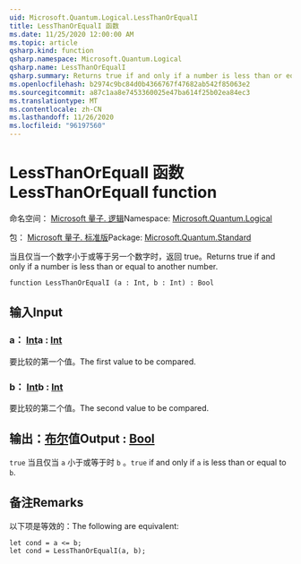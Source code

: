 ```yaml
---
uid: Microsoft.Quantum.Logical.LessThanOrEqualI
title: LessThanOrEqualI 函数
ms.date: 11/25/2020 12:00:00 AM
ms.topic: article
qsharp.kind: function
qsharp.namespace: Microsoft.Quantum.Logical
qsharp.name: LessThanOrEqualI
qsharp.summary: Returns true if and only if a number is less than or equal to another number.
ms.openlocfilehash: b2974c9bc84d0b4366767f47682ab542f85063e2
ms.sourcegitcommit: a87c1aa8e7453360025e47ba614f25b02ea84ec3
ms.translationtype: MT
ms.contentlocale: zh-CN
ms.lasthandoff: 11/26/2020
ms.locfileid: "96197560"
---
```

# <a name="lessthanorequali-function"></a><span data-ttu-id="5c667-102">LessThanOrEqualI 函数</span><span class="sxs-lookup"><span data-stu-id="5c667-102">LessThanOrEqualI function</span></span>

<span data-ttu-id="5c667-103">命名空间： [Microsoft 量子. 逻辑](xref:Microsoft.Quantum.Logical)</span><span class="sxs-lookup"><span data-stu-id="5c667-103">Namespace: [Microsoft.Quantum.Logical](xref:Microsoft.Quantum.Logical)</span></span>

<span data-ttu-id="5c667-104">包： [Microsoft 量子. 标准版](https://nuget.org/packages/Microsoft.Quantum.Standard)</span><span class="sxs-lookup"><span data-stu-id="5c667-104">Package: [Microsoft.Quantum.Standard](https://nuget.org/packages/Microsoft.Quantum.Standard)</span></span>


<span data-ttu-id="5c667-105">当且仅当一个数字小于或等于另一个数字时，返回 true。</span><span class="sxs-lookup"><span data-stu-id="5c667-105">Returns true if and only if a number is less than or equal to another number.</span></span>

```qsharp
function LessThanOrEqualI (a : Int, b : Int) : Bool
```


## <a name="input"></a><span data-ttu-id="5c667-106">输入</span><span class="sxs-lookup"><span data-stu-id="5c667-106">Input</span></span>

### <a name="a--int"></a><span data-ttu-id="5c667-107">a： [Int](xref:microsoft.quantum.lang-ref.int)</span><span class="sxs-lookup"><span data-stu-id="5c667-107">a : [Int](xref:microsoft.quantum.lang-ref.int)</span></span>

<span data-ttu-id="5c667-108">要比较的第一个值。</span><span class="sxs-lookup"><span data-stu-id="5c667-108">The first value to be compared.</span></span>


### <a name="b--int"></a><span data-ttu-id="5c667-109">b： [Int](xref:microsoft.quantum.lang-ref.int)</span><span class="sxs-lookup"><span data-stu-id="5c667-109">b : [Int](xref:microsoft.quantum.lang-ref.int)</span></span>

<span data-ttu-id="5c667-110">要比较的第二个值。</span><span class="sxs-lookup"><span data-stu-id="5c667-110">The second value to be compared.</span></span>



## <a name="output--bool"></a><span data-ttu-id="5c667-111">输出：[布尔](xref:microsoft.quantum.lang-ref.bool)值</span><span class="sxs-lookup"><span data-stu-id="5c667-111">Output : [Bool](xref:microsoft.quantum.lang-ref.bool)</span></span>

<span data-ttu-id="5c667-112">`true` 当且仅当 `a` 小于或等于时 `b` 。</span><span class="sxs-lookup"><span data-stu-id="5c667-112">`true` if and only if `a` is less than or equal to `b`.</span></span>

## <a name="remarks"></a><span data-ttu-id="5c667-113">备注</span><span class="sxs-lookup"><span data-stu-id="5c667-113">Remarks</span></span>

<span data-ttu-id="5c667-114">以下项是等效的：</span><span class="sxs-lookup"><span data-stu-id="5c667-114">The following are equivalent:</span></span>

```Q#
let cond = a <= b;
let cond = LessThanOrEqualI(a, b);
```